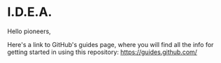 # I.D.E.A.

Hello pioneers,

Here's a link to GitHub's guides page, where you will find all the info for getting started in using this repository:
https://guides.github.com/

